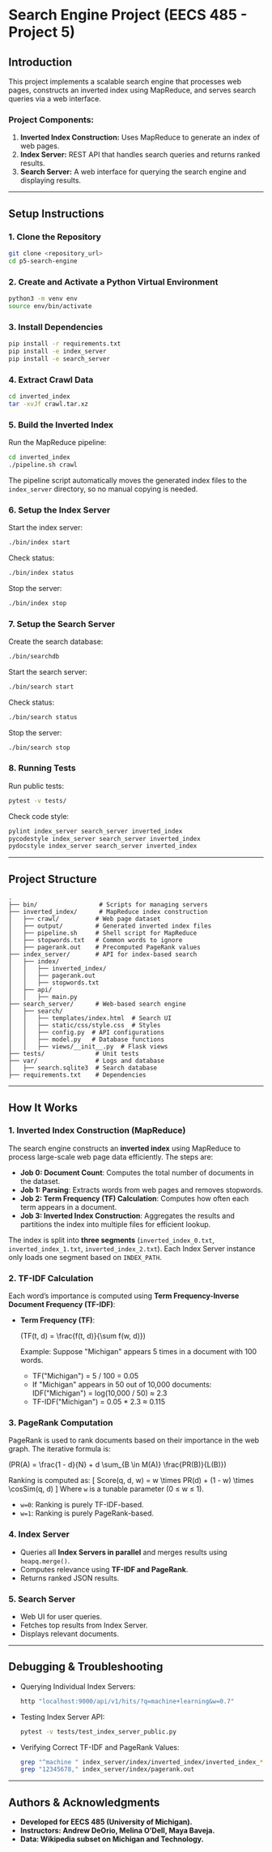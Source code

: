 # **Search Engine Project (EECS 485 - Project 5)**

## **Introduction**

This project implements a scalable search engine that processes web pages, constructs an inverted index using MapReduce, and serves search queries via a web interface.

### **Project Components:**

1. **Inverted Index Construction:** Uses MapReduce to generate an index of web pages.
2. **Index Server:** REST API that handles search queries and returns ranked results.
3. **Search Server:** A web interface for querying the search engine and displaying results.

---

## **Setup Instructions**

### **1. Clone the Repository**

```bash
git clone <repository_url>
cd p5-search-engine
```

### **2. Create and Activate a Python Virtual Environment**

```bash
python3 -m venv env
source env/bin/activate
```

### **3. Install Dependencies**

```bash
pip install -r requirements.txt
pip install -e index_server
pip install -e search_server
```

### **4. Extract Crawl Data**

```bash
cd inverted_index
tar -xvJf crawl.tar.xz
```

### **5. Build the Inverted Index**

Run the MapReduce pipeline:

```bash
cd inverted_index
./pipeline.sh crawl
```

The pipeline script automatically moves the generated index files to the `index_server` directory, so no manual copying is needed.

### **6. Setup the Index Server**

Start the index server:

```bash
./bin/index start
```

Check status:

```bash
./bin/index status
```

Stop the server:

```bash
./bin/index stop
```

### **7. Setup the Search Server**

Create the search database:

```bash
./bin/searchdb
```

Start the search server:

```bash
./bin/search start
```

Check status:

```bash
./bin/search status
```

Stop the server:

```bash
./bin/search stop
```

### **8. Running Tests**

Run public tests:

```bash
pytest -v tests/
```

Check code style:

```bash
pylint index_server search_server inverted_index
pycodestyle index_server search_server inverted_index
pydocstyle index_server search_server inverted_index
```

---

## **Project Structure**

```
.
├── bin/                 # Scripts for managing servers
├── inverted_index/      # MapReduce index construction
│   ├── crawl/          # Web page dataset
│   ├── output/         # Generated inverted index files
│   ├── pipeline.sh     # Shell script for MapReduce
│   ├── stopwords.txt   # Common words to ignore
│   ├── pagerank.out    # Precomputed PageRank values
├── index_server/       # API for index-based search
│   ├── index/
│   │   ├── inverted_index/
│   │   ├── pagerank.out
│   │   ├── stopwords.txt
│   ├── api/
│   │   ├── main.py
├── search_server/      # Web-based search engine
│   ├── search/
│   │   ├── templates/index.html  # Search UI
│   │   ├── static/css/style.css  # Styles
│   │   ├── config.py  # API configurations
│   │   ├── model.py   # Database functions
│   │   ├── views/__init__.py  # Flask views
├── tests/              # Unit tests
├── var/                # Logs and database
│   ├── search.sqlite3  # Search database
├── requirements.txt    # Dependencies
```

---

## **How It Works**

### **1. Inverted Index Construction (MapReduce)**

The search engine constructs an **inverted index** using MapReduce to process large-scale web page data efficiently. The steps are:

- **Job 0: Document Count**: Computes the total number of documents in the dataset.
- **Job 1: Parsing**: Extracts words from web pages and removes stopwords.
- **Job 2: Term Frequency (TF) Calculation**: Computes how often each term appears in a document.
- **Job 3: Inverted Index Construction**: Aggregates the results and partitions the index into multiple files for efficient lookup.

The index is split into **three segments** (`inverted_index_0.txt`, `inverted_index_1.txt`, `inverted_index_2.txt`). Each Index Server instance only loads one segment based on `INDEX_PATH`.

### **2. TF-IDF Calculation**

Each word’s importance is computed using **Term Frequency-Inverse Document Frequency (TF-IDF)**:

- **Term Frequency (TF)**:

  \(TF(t, d) = \frac{f(t, d)}{\sum f(w, d)}\)

  Example:
  Suppose "Michigan" appears 5 times in a document with 100 words.
  - TF("Michigan") = 5 / 100 = 0.05
  - If "Michigan" appears in 50 out of 10,000 documents:
    IDF("Michigan") = log(10,000 / 50) ≈ 2.3
  - TF-IDF("Michigan") = 0.05 * 2.3 ≈ 0.115

### **3. PageRank Computation**

PageRank is used to rank documents based on their importance in the web graph. The iterative formula is:

\(PR(A) = \frac{1 - d}{N} + d \sum_{B \in M(A)} \frac{PR(B)}{L(B)}\)

Ranking is computed as:
\[
Score(q, d, w) = w \times PR(d) + (1 - w) \times \cosSim(q, d)
\]
Where `w` is a tunable parameter (0 ≤ w ≤ 1). 
- `w=0`: Ranking is purely TF-IDF-based.
- `w=1`: Ranking is purely PageRank-based.

### **4. Index Server**

- Queries all **Index Servers in parallel** and merges results using `heapq.merge()`.
- Computes relevance using **TF-IDF and PageRank**.
- Returns ranked JSON results.

### **5. Search Server**

- Web UI for user queries.
- Fetches top results from Index Server.
- Displays relevant documents.

---

## **Debugging & Troubleshooting**

- Querying Individual Index Servers:
  ```bash
  http "localhost:9000/api/v1/hits/?q=machine+learning&w=0.7"
  ```
- Testing Index Server API:
  ```bash
  pytest -v tests/test_index_server_public.py
  ```
- Verifying Correct TF-IDF and PageRank Values:
  ```bash
  grep "^machine " index_server/index/inverted_index/inverted_index_*.txt
  grep "12345678," index_server/index/pagerank.out
  ```

---

## **Authors & Acknowledgments**

- **Developed for EECS 485 (University of Michigan).**
- **Instructors: Andrew DeOrio, Melina O’Dell, Maya Baveja.**
- **Data: Wikipedia subset on Michigan and Technology.**

